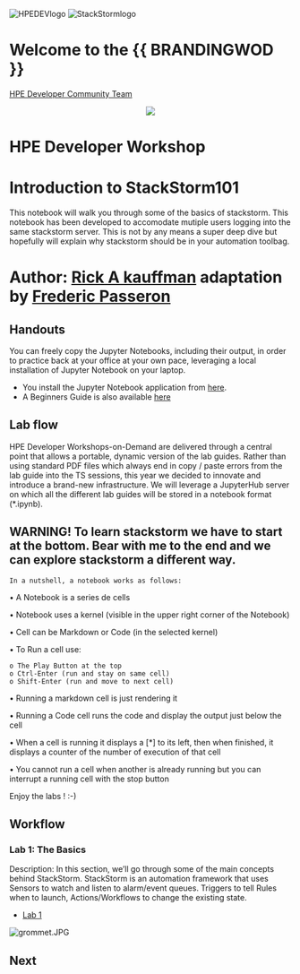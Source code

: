 ![HPEDEVlogo](Pictures/hpe-dev-logo.png)  ![StackStormlogo](Pictures/stackstorm.jpg)


# Welcome to the {{ BRANDINGWOD }}
[HPE Developer Community Team](https://hpedev.io)

<p align="center">
  <img src="Pictures/hackshackdisco.png">
  


# HPE Developer Workshop



# Introduction to StackStorm101
This notebook will walk you through some of the basics of stackstorm. This notebook has been developed to accomodate mutiple users logging into the same stackstorm server. This is not by any means a super deep dive but hopefully will explain why stackstorm should be in your automation toolbag. 

# Author: [Rick A kauffman](mailto:rick.a.kauffman@hpe.com) adaptation by [Frederic Passeron](mailto:frederic.passeron@hpe.com)

## Handouts
You can freely copy the Jupyter Notebooks, including their output, in order to practice back at your office at your own pace, leveraging a local installation of Jupyter Notebook on your laptop.
- You install the Jupyter Notebook application from [here](https://jupyter.org/install). 
- A Beginners Guide is also available [here](https://jupyter-notebook-beginner-guide.readthedocs.io/en/latest/what_is_jupyter.html)


## Lab flow
HPE Developer Workshops-on-Demand are delivered through a central point that allows a portable, dynamic version of the lab guides. Rather than using standard PDF files which always end in copy / paste errors from the lab guide into the TS sessions, this year we decided to innovate and introduce a brand-new infrastructure. We will leverage a JupyterHub server on which all the different lab guides will be stored in a notebook format (*.ipynb).

## WARNING! To learn stackstorm we have to start at the bottom. Bear with me to the end and we can explore stackstorm a different way.

    In a nutshell, a notebook works as follows:

• A Notebook is a series de cells

• Notebook uses a kernel (visible in the upper right corner of the Notebook)

• Cell can be Markdown or Code (in the selected kernel)

• To Run a cell use:

    o The Play Button at the top
    o Ctrl-Enter (run and stay on same cell)
    o Shift-Enter (run and move to next cell)
    
• Running a markdown cell is just rendering it

• Running a Code cell runs the code and display the output just below the cell

• When a cell is running it displays a [*] to its left, then when finished, it displays a counter of the number of execution of that cell

• You cannot run a cell when another is already running but you can interrupt a running cell with the stop button

Enjoy the labs ! :-)


## Workflow

### Lab 1: The Basics
Description: In this section, we’ll go through some of the main concepts behind StackStorm. StackStorm is an automation framework that uses Sensors to watch and listen to alarm/event queues. Triggers to tell Rules when to launch, Actions/Workflows to change the existing state.
* [Lab 1](1-WKSHP-Stackstorm_Basics.ipynb)

![grommet.JPG](Pictures/grommet.JPG)

<h2>Next&nbsp;&nbsp;&nbsp;&nbsp;<a href="1-WKSHP-Stackstorm_Basics.ipynb#sc" target="New" title="Next: Lab1"><i class="fas fa-chevron-circle-right" style="color:#FFAD33;"></i></a></h2>
